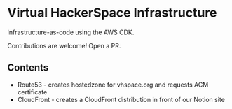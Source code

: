 # Virtual HackerSpace Infrastructure

Infrastructure-as-code using the AWS CDK.

Contributions are welcome! Open a PR.

## Contents

- Route53 - creates hostedzone for vhspace.org and requests ACM certificate
- CloudFront - creates a CloudFront distribution in front of our Notion site

